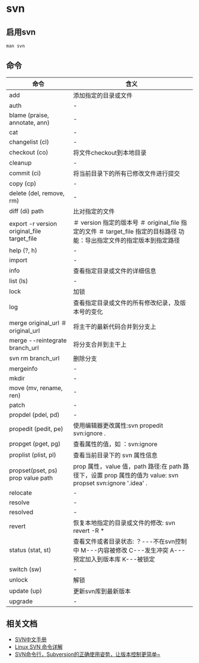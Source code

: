 # svn

## 启用svn

```
man svn
```

## 命令

命令                                          | 含义
------------------------------------------- | ----------------------------------------------------------------------------------------
add                                         | 添加指定的目录或文件
auth                                        | -
blame (praise, annotate, ann)               | -
cat                                         | -
changelist (cl)                             | -
checkout (co)                               | 将文件checkout到本地目录
cleanup                                     | -
commit (ci)                                 | 将当前目录下的所有已修改文件进行提交
copy (cp)                                   | -
delete (del, remove, rm)                    | -
diff (di) path                              | 比对指定的文件
export -r version original_file target_file | ＃ version 指定的版本号 ＃ original_file 指定的文件 ＃ target_file 指定的目标路径 功能：导出指定文件的指定版本到指定路径
help (?, h)                                 | -
import                                      | -
info                                        | 查看指定目录或文件的详细信息
list (ls)                                   | -
lock                                        | 加锁
log                                         | 查看指定目录或文件的所有修改纪录，及版本号的变化
merge original_url ＃ original_url           | 将主干的最新代码合并到分支上
merge --reintegrate branch_url              | 将分支合并到主干上
svn rm branch_url                           | 删除分支
mergeinfo                                   | -
mkdir                                       | -
move (mv, rename, ren)                      | -
patch                                       | -
propdel (pdel, pd)                          | -
propedit (pedit, pe)                        | 使用编辑器更改属性:svn propedit svn:ignore .
propget (pget, pg)                          | 查看属性的值，如 ：svn:ignore
proplist (plist, pl)                        | 查看当前目录下的 svn 属性信息
propset(pset, ps) prop value path           | prop 属性，value 值，path 路径:在 path 路径下，设置 prop 属性的值为 value: svn propset svn:ignore '.idea' .
relocate                                    | -
resolve                                     | -
resolved                                    | -
revert                                      | 恢复本地指定的目录或文件的修改: svn revert -R *
status (stat, st)                           | 查看文件或者目录状态: ？---不在svn控制中 M---内容被修改 C---发生冲突 A---预定加入到版本库 K---被锁定
switch (sw)                                 | -
unlock                                      | 解锁
update (up)                                 | 更新svn库到最新版本
upgrade                                     | -

## 相关文档

- [SVN中文手册](http://svndoc.iusesvn.com/)
- [Linux SVN 命令详解](http://blog.csdn.net/zyz511919766/article/details/7289530)
- [SVN命令行，Subversion的正确使用姿势，让版本控制更简单~](http://www.cnblogs.com/liushilin/p/6401017.html)
